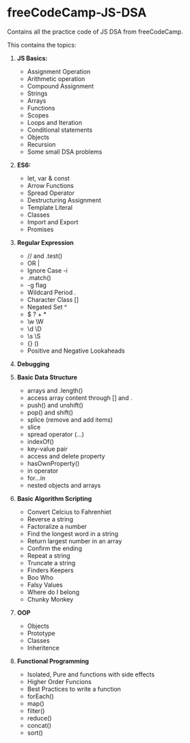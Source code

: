 # freeCodeCamp-JS-DSA
Contains all the practice code of JS DSA from freeCodeCamp. <br>

This contains the topics: 
1. **JS Basics:**
	- Assignment Operation  
	- Arithmetic operation 
	- Compound Assignment
	- Strings 
	- Arrays 
	- Functions 
	- Scopes 
	- Loops and Iteration 
	- Conditional statements 
	- Objects 
	- Recursion 
	- Some small DSA problems
	
2. **ES6:**
	- let, var & const
	- Arrow Functions
	- Spread Operator
	- Destructuring Assignment  
	- Template Literal  
	- Classes
	- Import and Export 
	- Promises
	
3. **Regular Expression**
	- // and .test()
	- OR |
	- Ignore Case -i
	- .match()
	- -g flag
	- Wildcard Period .
	- Character Class []
	- Negated Set ^
	- $ ? + * 
	- \w \W
	- \d \D
	- \s \S
	- {} ()
	- Positive and Negative Lookaheads

4. **Debugging**
5. **Basic Data Structure**
	- arrays and .length()
	- access array content through [] and .
	- push() and unshift()
	- pop() and shift()
	- splice (remove and add items)
	- slice
	- spread operator (...)
	- indexOf()
	- key-value pair
	- access and delete property
	- hasOwnProperty()
	- in operator
	- for...in
	- nested objects and arrays
6. **Basic Algorithm Scripting**
	- Convert Celcius to Fahrenhiet
	- Reverse a string
	- Factoralize a number
	- Find the longest word in a string
	- Return largest number in an array
	- Confirm the ending
	- Repeat a string
	- Truncate a string
	- Finders Keepers
	- Boo Who
	- Falsy Values
	- Where do I belong
	- Chunky Monkey

7. **OOP**
	- Objects
	- Prototype
	- Classes
	- Inheritence

8. **Functional Programming**
	- Isolated, Pure and functions with side effects
	- Higher Order Funcions
	- Best Practices to write a function
	- forEach()
	- map()
	- filter()
	- reduce()
	- concat()
	- sort()
